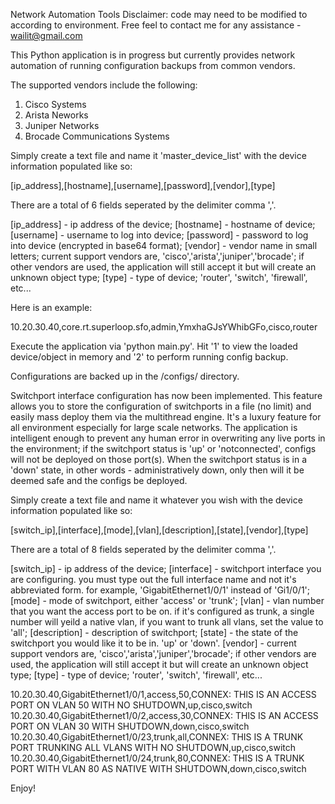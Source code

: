 
Network Automation Tools
Disclaimer: code may need to be modified to according to environment. Free feel to contact me for any assistance - wailit@gmail.com

This Python application is in progress but currently provides network automation of running configuration backups from common vendors. 

The supported vendors include the following:

1. Cisco Systems
2. Arista Neworks
3. Juniper Networks
4. Brocade Communications Systems

Simply create a text file and name it 'master_device_list' with the device information populated like so:

[ip_address],[hostname],[username],[password],[vendor],[type]

There are a total of 6 fields seperated by the delimiter comma ','.

[ip_address] - ip address of the device; [hostname] - hostname of device; [username] - username to log into device; [password] - password to log into device (encrypted in base64 format); [vendor] - vendor name in small letters; current support vendors are, 'cisco','arista','juniper','brocade'; if other vendors are used, the application will still accept it but will create an unknown object type; [type] - type of device; 'router', 'switch', 'firewall', etc...

Here is an example:

10.20.30.40,core.rt.superloop.sfo,admin,YmxhaGJsYWhibGFo,cisco,router

Execute the application via 'python main.py'. Hit '1' to view the loaded device/object in memory and '2' to perform running config backup.

Configurations are backed up in the /configs/ directory.

Switchport interface configuration has now been implemented. This feature allows you to store the configuration of switchports in a file (no limit) and easily mass deploy them via the multithread engine. It's a luxury feature for all environment especially for large scale networks. The application is intelligent enough to prevent any human error in overwriting any live ports in the environment; if the switchport status is 'up' or 'notconnected', configs will not be deployed on those port(s). When the switchport status is in a 'down' state, in other words - administratively down, only then will it be deemed safe and the configs be deployed. 

Simply create a text file and name it whatever you wish with the device information populated like so:

[switch_ip],[interface],[mode],[vlan],[description],[state],[vendor],[type]

There are a total of 8 fields seperated by the delimiter comma ','.

[switch_ip] - ip address of the device; [interface] - switchport interface you are configuring. you must type out the full interface name and not it's abbreviated form. for example, 'GigabitEthernet1/0/1' instead of 'Gi1/0/1'; [mode] - mode of switchport, either 'access' or 'trunk'; [vlan] - vlan number that you want the access port to be on. if it's configured as trunk, a single number will yeild a native vlan, if you want to trunk all vlans, set the value to 'all'; [description] - description of switchport; [state] - the state of the switchport you would like it to be in. 'up' or 'down'. [vendor] - current support vendors are, 'cisco','arista','juniper','brocade'; if other vendors are used, the application will still accept it but will create an unknown object type; [type] - type of device; 'router', 'switch', 'firewall', etc...

10.20.30.40,GigabitEthernet1/0/1,access,50,CONNEX: THIS IS AN ACCESS PORT ON VLAN 50 WITH NO SHUTDOWN,up,cisco,switch
10.20.30.40,GigabitEthernet1/0/2,access,30,CONNEX: THIS IS AN ACCESS PORT ON VLAN 30 WITH SHUTDOWN,down,cisco,switch
10.20.30.40,GigabitEthernet1/0/23,trunk,all,CONNEX: THIS IS A TRUNK PORT TRUNKING ALL VLANS WITH NO SHUTDOWN,up,cisco,switch
10.20.30.40,GigabitEthernet1/0/24,trunk,80,CONNEX: THIS IS A TRUNK PORT WITH VLAN 80 AS NATIVE WITH SHUTDOWN,down,cisco,switch

Enjoy!
